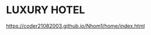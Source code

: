 # LUXURY HOTEL
<a href="https://coder21082003.github.io/Nhom1/home/index.html" alt="home page">https://coder21082003.github.io/Nhom1/home/index.html</a>
